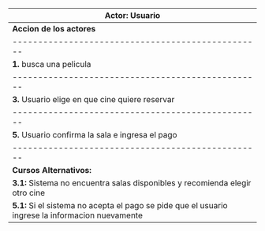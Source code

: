 
|     **Actor:** Usuario                                                                                                            |           
| --------------------------------------------------------------------------------------------------------------------------------- |                                                      
|         **Accion de los actores**                 |                      **Respuesta del sistema**                                |
| ------------------------------------------------- | ----------------------------------------------------------------------------- |
| **1.**  busca una pelicula                        | **2.** Sistema muestra los diferentes cines que estan emitiendo esa pelicula  |
| ------------------------------------------------- | ----------------------------------------------------------------------------- |
| **3.** Usuario elige en que cine quiere reservar  | **4.** Sistema muestra las diferentes salas disponibles                       |
| ------------------------------------------------- | ----------------------------------------------------------------------------- |
| **5.** Usuario confirma la sala e ingresa el pago | **6.** Sistema procesa el pago y retorna la entrada digital                   |
| ------------------------------------------------- | ----------------------------------------------------------------------------- |
|  **Cursos Alternativos:**                                                                                                         |
| **3.1:** Sistema no encuentra salas disponibles y recomienda elegir otro cine                                                     |
| **5.1:** Si el sistema no acepta el pago se pide que el usuario ingrese la informacion nuevamente                                 | 
